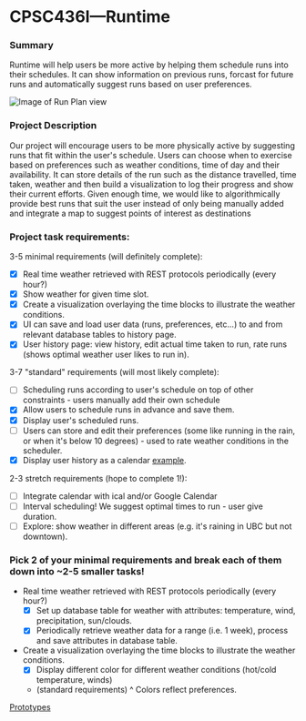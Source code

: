# CPSC436I—Runtime

### Summary
Runtime will help users be more active by helping them schedule runs into their schedules. It can show information on previous runs, forcast for future runs and automatically suggest runs based on user preferences.

![Image of Run Plan view](https://raw.githubusercontent.com/mostlyfabulous/Runtime/master/screenshots/Runtime%20Run%20Plan%20page.png)


### Project Description
Our project will encourage users to be more physically active by suggesting runs that fit within the user's schedule. Users can choose when to exercise based on preferences such as weather conditions, time of day and their availability. It can store details of the run such as the distance travelled, time taken, weather and then build a visualization to log their progress and show their current efforts. Given enough time, we would like to algorithmically provide best runs that suit the user instead of only being manually added and integrate a map to suggest points of interest as destinations
### Project task requirements:
3-5 minimal requirements (will definitely complete):
  - [x] Real time weather retrieved with REST protocols periodically (every hour?)
  - [x] Show weather for given time slot.
  - [x] Create a visualization overlaying the time blocks to illustrate the weather conditions. 
  - [x] UI can save and load user data (runs, preferences, etc...) to and from relevant database tables to history page.
  - [x] User history page: view history, edit actual time taken to run, rate runs (shows optimal weather user likes to run in).
  
3-7 "standard" requirements (will most likely complete):
  - [ ] Scheduling runs according to user's schedule on top of other constraints - users manually add their own schedule
  - [x] Allow users to schedule runs in advance and save them. 
  - [x] Display user's scheduled runs.
  - [ ] Users can store and edit their preferences (some like running in the rain, or when it's below 10 degrees) - used to rate weather conditions in the scheduler.
  - [x] Display user history as a calendar [example](https://fullcalendar.io/).
  
2-3 stretch requirements (hope to complete 1!):
  - [ ] Integrate calendar with ical and/or Google Calendar
  - [ ] Interval scheduling! We suggest optimal times to run - user give duration.
  - [ ] Explore: show weather in different areas (e.g. it's raining in UBC but not downtown).
  
### Pick 2 of your minimal requirements and break each of them down into ~2-5 smaller tasks!
* Real time weather retrieved with REST protocols periodically (every hour?)
  - [x] Set up database table for weather with attributes: temperature, wind, precipitation, sun/clouds.
  - [x] Periodically retrieve weather data for a range (i.e. 1 week), process and save attributes in database table. 
  
* Create a visualization overlaying the time blocks to illustrate the weather conditions. 
  - [x] Display different color for different weather conditions (hot/cold temperature, winds)
  - (standard requirements) ^ Colors reflect preferences. 

[Prototypes](https://github.com/mostlyfabulous/CPSC436I-Project/blob/master/CPSC436-Prototype.pdf)
